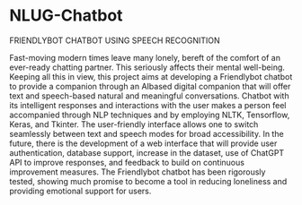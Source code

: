 # NLUG-Chatbot
FRIENDLYBOT CHATBOT USING SPEECH RECOGNITION

Fast-moving modern times leave many lonely, bereft of the
comfort of an ever-ready chatting partner. This seriously affects their
mental well-being. Keeping all this in view, this project aims at
developing a Friendlybot chatbot to provide a companion through an AIbased digital companion that will offer text and speech-based natural and
meaningful conversations. Chatbot with its intelligent responses and
interactions with the user makes a person feel accompanied through NLP
techniques and by employing NLTK, Tensorflow, Keras, and Tkinter.
The user-friendly interface allows one to switch seamlessly between text
and speech modes for broad accessibility. In the future, there is the
development of a web interface that will provide user authentication,
database support, increase in the dataset, use of ChatGPT API to improve
responses, and feedback to build on continuous improvement measures.
The Friendlybot chatbot has been rigorously tested, showing much
promise to become a tool in reducing loneliness and providing emotional
support for users. 
